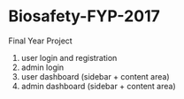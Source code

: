 # Biosafety-FYP-2017
Final Year Project
1. user login and registration
2. admin login
3. user dashboard (sidebar + content area)
4. admin dashboard (sidebar + content area)
